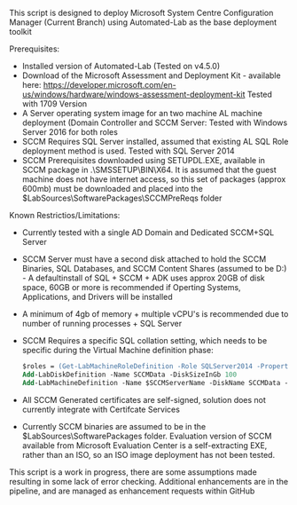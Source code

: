 This script is designed to deploy Microsoft System Centre Configuration Manager (Current Branch) using Automated-Lab as the base deployment toolkit

Prerequisites:
- Installed version of Automated-Lab (Tested on v4.5.0)
- Download of the Microsoft Assessment and Deployment Kit - available here:
    https://developer.microsoft.com/en-us/windows/hardware/windows-assessment-deployment-kit
    Tested with 1709 Version
- A Server operating system image for an two machine AL machine deployment (Domain Controller and SCCM Server:
    Tested with Windows Server 2016 for both roles
- SCCM Requires SQL Server installed, assumed that existing AL SQL Role deployment method is used.
    Tested with SQL Server 2014
- SCCM Prerequisites downloaded using SETUPDL.EXE, available in SCCM package in .\SMSSETUP\BIN\X64. It is assumed that the guest machine does not have internet access, so this set of packages (approx 600mb) must be downloaded and placed into the $LabSources\SoftwarePackages\SCCMPreReqs folder

Known Restrictios/Limitations:
- Currently tested with a single AD Domain and Dedicated SCCM+SQL Server
- SCCM Server must have a second disk attached to hold the SCCM Binaries, SQL Databases, and SCCM Content Shares (assumed to be D:) - A defaultinstall of SQL + SCCM + ADK uses approx 20GB of disk space, 60GB or more is recommended if Operting Systems, Applications, and Drivers will be installed
- A minimum of 4gb of memory + multiple vCPU's is recommended due to number of running processes + SQL Server
- SCCM Requires a specific SQL collation setting, which needs to be specific during the Virtual Machine definition phase:

    ```ps
    $roles = (Get-LabMachineRoleDefinition -Role SQLServer2014 -Properties @{ Collation = 'SQL_Latin1_General_CP1_CI_AS' })
    Add-LabDiskDefinition -Name SCCMData -DiskSizeInGb 100
    Add-LabMachineDefinition -Name $SCCMServerName -DiskName SCCMData -Memory 4GB -Processors 4 -Roles $roles -IpAddress '192.168.40.20' 
    ```
 
 - All SCCM Generated certificates are self-signed, solution does not currently integrate with Certifcate Services
 - Currently SCCM binaries are assumed to be in the $LabSources\SoftwarePackages folder.  Evaluation version of SCCM available from Microsoft Evaluation Center is a self-extracting EXE, rather than an ISO, so an ISO image deployment has not been tested.

This script is a work in progress, there are some assumptions made resulting in some lack of error checking. Additional enhancements are in the pipeline, and are managed as enhancement requests within GitHub
